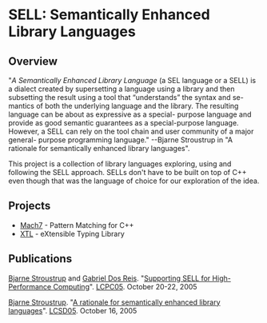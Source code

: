 SELL: Semantically Enhanced Library Languages
=============================================

Overview
------------

"*A Semantically Enhanced Library Language* (a SEL language or a SELL) is a dialect created by supersetting a language using a library and then subsetting the result using a tool that “understands” the syntax and se- mantics of both the underlying language and the library. The resulting language can be about as expressive as a special- purpose language and provide as good semantic guarantees as a special-purpose language. However, a SELL can rely on the tool chain and user community of a major general- purpose programming language." --Bjarne Stroustrup in "A rationale for semantically enhanced library languages".

This project is a collection of library languages exploring, using and following the SELL approach. SELLs don't have to be built on top of C++ even though that was the language of choice for our exploration of the idea.

Projects
------------

 * [Mach7](https://github.com/solodon4/Mach7) - Pattern Matching for C++
 * [XTL](http://parasol.tamu.edu/xtl/) - eXtensible Typing Library

Publications
------------

[Bjarne Stroustrup](http://www.stroustrup.com/) and [Gabriel Dos Reis](http://www.axiomatics.org/~gdr/). "[Supporting SELL for High-Performance Computing](http://www.csc.lsu.edu/lcpc05/papers/lcpc05-paper-39.pdf)". [LCPC05](http://www.ece.lsu.edu/lcpc2005/). October 20-22, 2005

[Bjarne Stroustrup](http://www.stroustrup.com/). "[A rationale for semantically enhanced library languages](http://www.stroustrup.com/SELLrationale.pdf)". [LCSD05](http://lcsd05.cs.tamu.edu/). October 16, 2005

